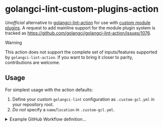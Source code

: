 # golangci-lint-custom-plugins-action

*Unofficial* alternative to [golangci-lint-action](https://github.com/golangci/golangci-lint-action) for use with [custom module plugins](https://golangci-lint.run/plugins/module-plugins/). A request to add mainline support for the module plugin system is tracked as https://github.com/golangci/golangci-lint-action/issues/1076.

> [!WARNING]
> This action does not support the complete set of inputs/features supported by `golangci-lint-action`. If you want to bring it closer to parity, contributions are welcome.

## Usage

For simplest usage with the action defaults:

1. Define your custom `golangci-lint` configuration as `.custom-gcl.yml` in your repository root.
2. *Do not* specify a `name`/`location` in `.custom-gcl.yml`.

<details><summary>Example GitHub Workflow definition...</summary>

```yaml
name: Go

on:
  push:
    branches: [ main ]
  pull_request:
  workflow_dispatch:

jobs:
  golangci-lint-custom:
    runs-on: ubuntu-latest
    steps:
      - uses: actions/checkout@v3
      - uses: actions/setup-go@v5
        with:
          go-version: "1.23"
      - name: Lint
        uses: lukasschwab/golangci-lint-custom-plugins-action@v0.0.1

```

</details>
